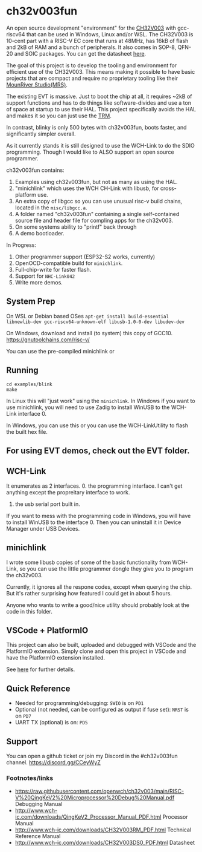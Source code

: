 # ch32v003fun

An open source development "environment" for the [CH32V003](http://www.wch-ic.com/products/CH32V003.html) with gcc-riscv64 that can be used in Windows, Linux and/or WSL.  The CH32V003 is 10-cent part with a RISC-V EC core that runs at 48MHz, has 16kB of flash and 2kB of RAM and a bunch of peripherals.  It also comes in SOP-8, QFN-20 and SOIC packages.  You can get the datasheet [here](http://www.wch-ic.com/downloads/CH32V003DS0_PDF.html).

The goal of this project is to develop the tooling and environment for efficient use of the CH32V003.  This means making it possible to have basic projects that are compact and require no proprietary tooling like their [MounRiver Studio(MRS)](http://www.wch-ic.com/products/www.mounriver.com/).

The existing EVT is massive.  Just to boot the chip at all, it requires ~2kB of support functions and has to do things like software-divides and use a ton of space at startup to use their HAL.  This project specifically avoids the HAL and makes it so you can just use the [TRM](http://www.wch-ic.com/downloads/CH32V003RM_PDF.html).

In contrast, blinky is only 500 bytes with ch32v003fun, boots faster, and significantly simpler overall.

As it currently stands it is still designed to use the WCH-Link to do the SDIO programming.  Though I would like to ALSO support an open source programmer.

ch32v003fun contains:
1. Examples using ch32v003fun, but not as many as using the HAL.
2. "minichlink" which uses the WCH CH-Link with libusb, for cross-platform use.
3. An extra copy of libgcc so you can use unusual risc-v build chains, located in the `misc/libgcc.a`.
4. A folder named "ch32v003fun" containing a single self-contained source file and header file for compling apps for the ch32v003.
5. On some systems ability to "printf" back through
6. A demo bootloader.

In Progress:
1. Other programmer support (ESP32-S2 works, currently)
2. OpenOCD-compatible build for `minichlink`.
3. Full-chip-write for faster flash.
4. Support for `NHC-Link042`
5. Write more demos.

## System Prep

On WSL or Debian based OSes `apt-get install build-essential libnewlib-dev gcc-riscv64-unknown-elf libusb-1.0-0-dev libudev-dev`

On Windows, download and install (to system) this copy of GCC10. https://gnutoolchains.com/risc-v/

You can use the pre-compiled minichlink or 

## Running

```
cd examples/blink
make
```

In Linux this will "just work" using the `minichlink`.   In Windows if you want to use minichlink, you will need to use Zadig to install WinUSB to the WCH-Link interface 0.

In Windows, you can use this or you can use the WCH-LinkUtility to flash the built hex file.

## For using EVT demos, check out the EVT folder.

## WCH-Link

It enumerates as 2 interfaces.
0. the programming interface.  I can't get anything except the propreitary interface to work.
1. the usb serial port built in.

If you want to mess with the programming code in Windows, you will have to install WinUSB to the interface 0.  Then you can uninstall it in Device Manager under USB Devices.

## minichlink

I wrote some libusb copies of some of the basic functionality from WCH-Link, so you can use the little programmer dongle they give you to program the ch32v003. 

Currently, it ignores all the respone codes, except when querying the chip.  But it's rather surprising how featured I could get in about 5 hours.

Anyone who wants to write a good/nice utility should probably look at the code in this folder.

## VSCode + PlatformIO

This project can also be built, uploaded and debugged with VSCode and the PlatformIO extension. Simply clone and open this project in VSCode and have the PlatformIO extension installed.

See [here](https://github.com/Community-PIO-CH32V/platform-ch32v) for further details.

## Quick Reference
 * Needed for programming/debugging: `SWIO` is on `PD1`
 * Optional (not needed, can be configured as output if fuse set): `NRST` is on `PD7`
 * UART TX (optional) is on: `PD5`

## Support

You can open a github ticket or join my Discord in the #ch32v003fun channel. https://discord.gg/CCeyWyZ

### Footnotes/links

 * https://raw.githubusercontent.com/openwch/ch32v003/main/RISC-V%20QingKeV2%20Microprocessor%20Debug%20Manual.pdf Debugging Manual
 * http://www.wch-ic.com/downloads/QingKeV2_Processor_Manual_PDF.html Processor Manual
 * http://www.wch-ic.com/downloads/CH32V003RM_PDF.html Technical Reference Manual
 * http://www.wch-ic.com/downloads/CH32V003DS0_PDF.html Datasheet

